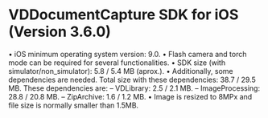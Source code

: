VDDocumentCapture SDK for iOS (Version 3.6.0)
========================================


• iOS minimum operating system version: 9.0.
• Flash camera and torch mode can be required for several functionalities.
• SDK size (with simulator/non_simulator): 5.8 / 5.4 MB (aprox.).
• Additionally, some dependencies are needed. Total size with these dependencies: 38.7 / 29.5 MB. These dependencies are:
– VDLibrary: 2.5 / 2.1 MB.
– ImageProcessing: 28.8 / 20.8 MB. – ZipArchive: 1.6 / 1.2 MB.
• Image is resized to 8MPx and file size is normally smaller than 1.5MB.
